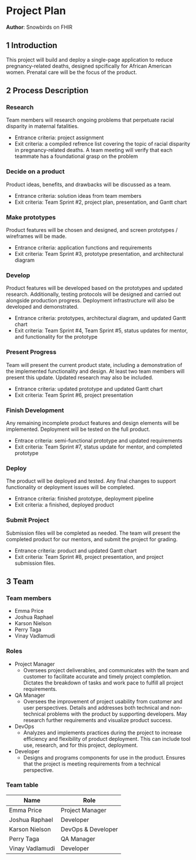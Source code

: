 # Project Plan

**Author**: Snowbirds on FHIR

## 1 Introduction

This project will build and deploy a single-page application to reduce pregnancy-related deaths, designed spcifically for African American women. Prenatal care will be the focus of the product.

## 2 Process Description

### Research
Team members will research ongoing problems that perpetuate racial disparity in maternal fatalities. 
- Entrance criteria: project assignment
- Exit criteria: a compiled refrence list covering the topic of racial disparity in pregnancy-related deaths. A team meeting will verify that each teammate has a foundational grasp on the problem

### Decide on a product
Product ideas, benefits, and drawbacks will be discussed as a team. 
- Entrance criteria: solution ideas from team members
- Exit criteria: Team Sprint #2, project plan, presentation, and Gantt chart

### Make prototypes
Product features will be chosen and designed, and screen prototypes / wireframes will be made.
- Entrance criteria: application functions and requirements
- Exit criteria: Team Sprint #3, prototype presentation, and architectural diagram

### Develop
Product features will be developed based on the prototypes and updated research. Additionally, testing protocols will be designed and carried out alongside production progress. Deployment infrastructure will also be developed and demonstrated. 
- Entrance criteria: prototypes, architectural diagram, and updated Gantt chart
- Exit criteria: Team Sprint #4, Team Sprint #5, status updates for mentor, and functionality for the prototype

### Present Progress
Team will present the current product state, including a demonstration of the implemented functionality and design. At least two team members will present this update. Updated research may also be included.
- Entrance criteria: updated prototype and updated Gantt chart
- Exit criteria: Team Sprint #6, project presentation

### Finish Development
Any remaining incomplete product features and design elements will be implemented. Deployment will be tested on the full product.
- Entrace criteria: semi-functional prototype and updated requirements
- Exit criteria: Team Sprint #7, status update for mentor, and completed prototype

### Deploy
The product will be deployed and tested. Any final changes to support functionality or deployment issues will be completed.
- Entrance criteria: finished prototype, deployment pipeline
- Exit criteria: a finished, deployed product

### Submit Project
Submission files will be completed as needed. The team will present the completed product for our mentors, and submit the project for grading.
- Entrance criteria: product and updated Gantt chart
- Exit criteria: Team Sprint #8, project presentation, and project submission files.


## 3 Team

### Team members
- Emma Price
- Joshua Raphael
- Karson Nielson
- Perry Taga
- Vinay Vadlamudi


### Roles
- Project Manager
    - Oversees project deliverables, and communicates with the team and customer to facilitate accurate and timely project completion. Dictates the breakdown of tasks and work pace to fulfill all project requirements.
- QA Manager
    - Oversees the improvement of project usability from customer and user perspectives. Details and addresses both technical and non-technical problems with the product by supporting developers. May research further requirements and visualize product success.
- DevOps
    - Analyzes and implements practices during the project to increase efficiency and flexibility of product deployment. This can include tool use, research, and for this project, deployment.
- Developer
    - Designs and programs components for use in the product. Ensures that the project is meeting requirements from a technical perspective.

### Team table
| Name | Role |
| ------------- | ------------- |
| Emma Price | Project Manager|
| Joshua Raphael | Developer |
| Karson Nielson | DevOps & Developer |
| Perry Taga | QA Manager |
| Vinay Vadlamudi | Developer |